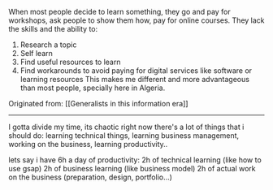 When most people decide to learn something, they go and pay for workshops, ask people to show them how, pay for online courses. They lack the skills and the ability to: 
1. Research a topic
2. Self learn
3. Find useful resources to learn
4. Find workarounds to avoid paying for digital services like software or learning resources
This makes me different and more advantageous than most people, specially here in Algeria.

Originated from: 
[[Generalists in this information era]]

---
I gotta divide my time, its chaotic right now
there's a lot of things that i should do: learning technical things, learning business management, working on the business, learning productivity..

lets say i have 6h a day of productivity:
2h of technical learning (like how to use gsap) 
2h of business learning (like business model)
2h of actual work on the business (preparation, design, portfolio...)